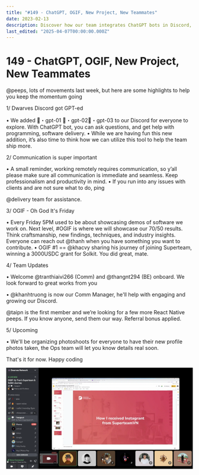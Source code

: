 ```yaml
---
title: "#149 - ChatGPT, OGIF, New Project, New Teammates"
date: 2023-02-13
description: Discover how our team integrates ChatGPT bots in Discord, boosts remote communication, launches OGIF Friday demos, welcomes new members, and plans upcoming profile photoshoots.
last_edited: "2025-04-07T00:00:00.000Z"
---
```


# 149 - ChatGPT, OGIF, New Project, New Teammates

@peeps, lots of movements last week, but here are some highlights to help you keep the momentum going

1/ Dwarves Discord got GPT-ed

• We added 🤖・gpt-01 🤖・gpt-02🤖・gpt-03 to our Discord for everyone to explore. With ChatGPT bot, you can ask questions, and get help with programming, software delivery.
• While we are having fun this new addition, it’s also time to think how we can utilize this tool to help the team ship more.

2/ Communication is super important

• A small reminder, working remotely requires communication, so y’all please make sure all communication is immediate and seamless. Keep professionalism and productivity in mind.
• If you run into any issues with clients and are not sure what to do, ping

@delivery team for assistance.

3/ OGIF - Oh God It's Friday

• Every Friday 5PM used to be about showcasing demos of software we work on. Next level, #OGIF is where we will showcase our 70/50 results. Think craftsmanship, new findings, techniques, and industry insights. Everyone can reach out @thanh when you have something you want to contribute.
• OGIF #1 == @khacvy sharing his journey of joining Superteam, winning a 3000USDC grant for Solkit. You did great, mate.

4/ Team Updates

• Welcome @tranthiaivi266 (Comm) and @thangnt294 (BE) onboard. We look forward to great works from you

• @khanhtruong is now our Comm Manager, he'll help with engaging and growing our Discord.

@taipn is the first member and we’re looking for a few more React Native peeps. If you know anyone, send them our way. Referral bonus applied.

5/ Upcoming

• We'll be organizing photoshoots for everyone to have their new profile photos taken, the Ops team will let you know details real soon.

That's it for now. Happy coding

![](assets/notion-image-1744007328833-q8tjt.webp)
